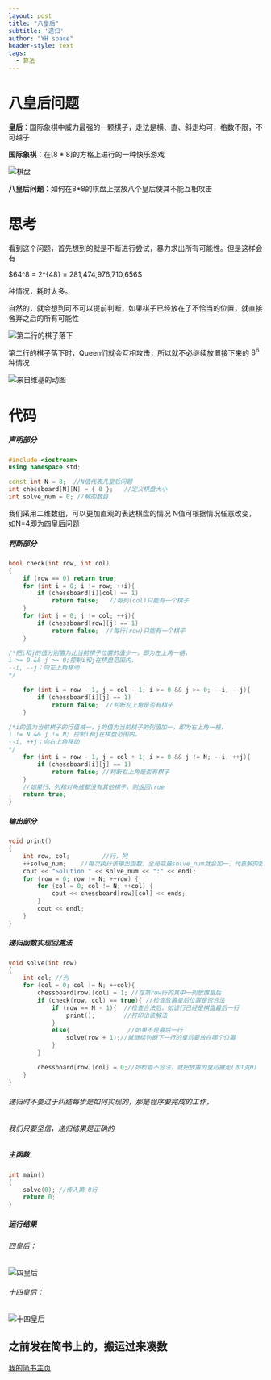 ```yaml
---
layout: post
title: "八皇后"
subtitle: '递归'
author: "YH space"
header-style: text
tags:
  - 算法
---
```


# 八皇后问题
**皇后**：国际象棋中威力最强的一颗棋子，走法是横、直、斜走均可，格数不限，不可越子



**国际象棋**：在$[8*8]$的方格上进行的一种快乐游戏

![棋盘](https://upload-images.jianshu.io/upload_images/16139534-5801f4d45bdf5e9b.png?imageMogr2/auto-orient/strip%7CimageView2/2/w/1240)


**八皇后问题**：如何在8\*8的棋盘上摆放八个皇后使其不能互相攻击

# 思考
看到这个问题，首先想到的就是不断进行尝试，暴力求出所有可能性。但是这样会有 
 <p>
$64^8 = 2^{48} = 281,474,976,710,656$
</p>
种情况，耗时太多。
 
自然的，就会想到可不可以提前判断，如果棋子已经放在了不恰当的位置，就直接舍弃之后的所有可能性

![第二行的棋子落下](https://upload-images.jianshu.io/upload_images/16139534-d9ea11ce4edd5892.png?imageMogr2/auto-orient/strip%7CimageView2/2/w/1240 "第二行的棋子落下")



第二行的棋子落下时，Queen们就会互相攻击，所以就不必继续放置接下来的
$8^6$种情况

![来自维基的动图](https://upload-images.jianshu.io/upload_images/16139534-365f61a9fc8b85b1.gif?imageMogr2/auto-orient/strip)


# 代码
##### 声明部分
```c++
#include <iostream>
using namespace std;

const int N = 8;  //N值代表几皇后问题
int chessboard[N][N] = { 0 };	//定义棋盘大小
int solve_num = 0; //解的数目
```
我们采用二维数组，可以更加直观的表达棋盘的情况
N值可根据情况任意改变，如N=4即为四皇后问题
##### 判断部分
```c++
bool check(int row, int col)
{
	if (row == 0) return true;
	for (int i = 0; i != row; ++i){
		if (chessboard[i][col] == 1) 
			return false;	//每列(col)只能有一个棋子
	}
	for (int j = 0; j != col; ++j){
		if (chessboard[row][j] == 1) 
			return false;  //每行(row)只能有一个棋子
	}

/*把i和j的值分别置为比当前棋子位置的值少一，即为左上角一格，
i >= 0 && j >= 0;控制i和j在棋盘范围内，
--i, --j；向左上角移动
*/

	for (int i = row - 1, j = col - 1; i >= 0 && j >= 0; --i, --j){
		if (chessboard[i][j] == 1) 
			return false;  //判断左上角是否有棋子
	}

/*i的值为当前棋子的行值减一，j的值为当前棋子的列值加一，即为右上角一格，
i != N && j != N; 控制i和j在棋盘范围内，
--i, ++j；向右上角移动
*/
	for (int i = row - 1, j = col + 1; i >= 0 && j != N; --i, ++j){
		if (chessboard[i][j] == 1) 
			return false; //判断右上角是否有棋子
	}
	//如果行、列和对角线都没有其他棋子，则返回true
	return true;
}

```
##### 输出部分
```c++
void print()
{
	int row, col;         //行，列
	++solve_num;    //每次执行该输出函数，全局变量solve_num就会加一，代表解的数目加一
	cout << "Solution " << solve_num << ":" << endl;
	for (row = 0; row != N; ++row) {
		for (col = 0; col != N; ++col) {
			cout << chessboard[row][col] << ends;
		}
		cout << endl;
	}
}
```
##### 递归函数实现回溯法

```c++
void solve(int row)
{
	int col; //列
	for (col = 0; col != N; ++col){
		chessboard[row][col] = 1; //在第row行的其中一列放置皇后
		if (check(row, col) == true){ //检查放置皇后位置是否合法
			if (row == N - 1){  //检查合法后，如该行已经是棋盘最后一行
				print();        //打印出该解法
			}
			else{                //如果不是最后一行
				solve(row + 1);//就继续判断下一行的皇后要放在哪个位置
			}
		}

		chessboard[row][col] = 0;//如检查不合法，就把放置的皇后撤走(即1变0)
	}
}
```
###### 递归时不要过于纠结每步是如何实现的，那是程序要完成的工作，
###### 我们只要坚信，递归结果是正确的

##### 主函数
``` c++
int main()
{
	solve(0); //传入第 0行
	return 0;
}
```
##### 运行结果
###### 四皇后：
![四皇后](https://upload-images.jianshu.io/upload_images/16139534-3c0084cc7004651e.png?imageMogr2/auto-orient/strip%7CimageView2/2/w/1240)

###### 十四皇后：
![十四皇后](https://upload-images.jianshu.io/upload_images/16139534-ab5e5cc079224651.jpg?imageMogr2/auto-orient/strip%7CimageView2/2/w/1240)


## 之前发在简书上的，搬运过来凑数
[我的简书主页](https://www.jianshu.com/u/81883ac7b7ef)